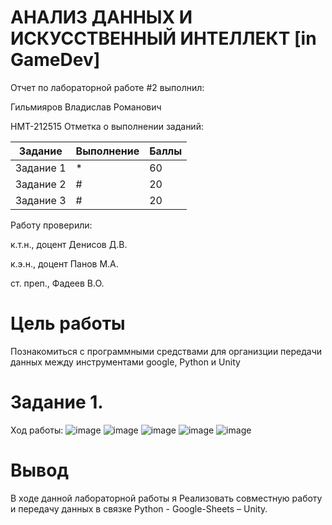 # АНАЛИЗ ДАННЫХ И ИСКУССТВЕННЫЙ ИНТЕЛЛЕКТ [in GameDev]

Отчет по лабораторной работе #2 выполнил:

Гильмияров Владислав Романович

НМТ-212515 Отметка о выполнении заданий:

| Задание | Выполнение | Баллы |
| ------ | ------ | ------ |
| Задание 1 | * | 60 |
| Задание 2 | # | 20 |
| Задание 3 | # | 20 |


Работу проверили:

к.т.н., доцент Денисов Д.В.

к.э.н., доцент Панов М.А.

ст. преп., Фадеев В.О.

# Цель работы
Познакомиться с программными средствами для организции передачи данных между инструментами google, Python и Unity
# Задание 1.

Ход работы:
![image](https://user-images.githubusercontent.com/114394198/204275840-6e6c5327-5516-4e3c-ac06-7c1050d086ea.png)
![image](https://user-images.githubusercontent.com/114394198/204276898-90d96370-3f03-41cc-b784-04cb355eca17.png)
![image](https://user-images.githubusercontent.com/114394198/204276099-5c401993-24a3-48a4-a0dd-e42e631b1207.png)
![image](https://user-images.githubusercontent.com/114394198/204277288-fe49c3dd-713e-4ea3-986d-9776002f7def.png)
![image](https://user-images.githubusercontent.com/114394198/204277479-f0bd50b8-7bec-488e-82c5-349ddf946edd.png)

# Вывод
В ходе данной лабораторной работы я Реализовать совместную работу и передачу данных в связке Python - Google-Sheets – Unity.
